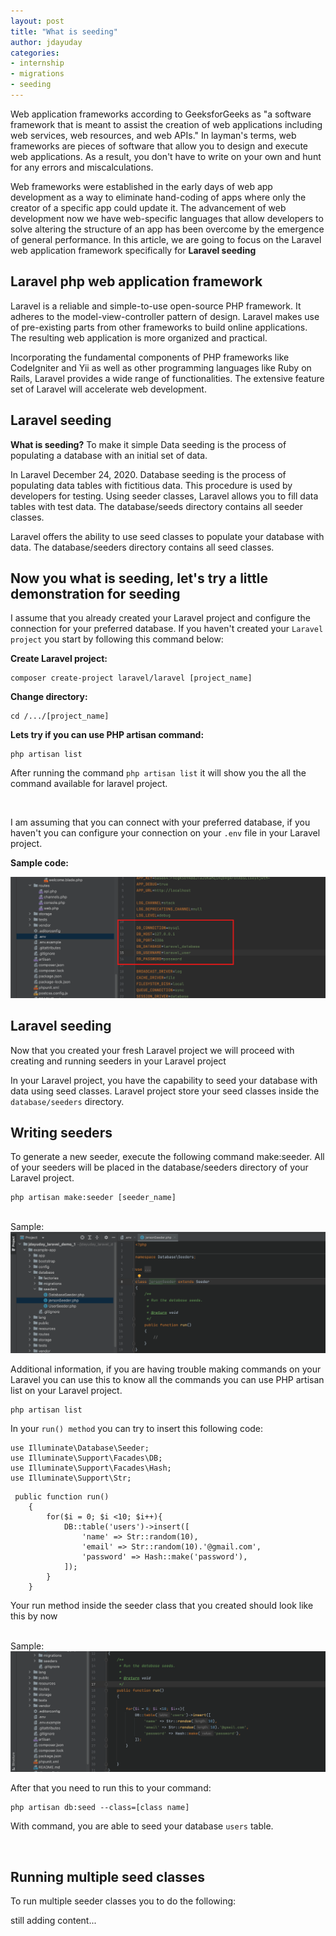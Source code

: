 ```yaml
---
layout: post
title: "What is seeding"
author: jdayuday
categories:
- internship
- migrations
- seeding
---
```


Web application frameworks  according to GeeksforGeeks as "a software framework that is meant to assist the creation of web applications including web services, web resources, and web APIs." In layman's terms, web frameworks are pieces of software that allow you to design and execute web applications. As a result, you don't have to write on your own and hunt for any errors and miscalculations.

Web frameworks were established in the early days of web app development as a way to eliminate hand-coding of apps where only the creator of a specific app could update it. The advancement of web development now we have web-specific languages that allow developers to solve altering the structure of an app has been overcome by the emergence of general performance. In this article, we are going to focus on the Laravel web application framework specifically for **Laravel seeding**

## Laravel php web application framework
Laravel is a reliable and simple-to-use open-source PHP framework. It adheres to the model-view-controller pattern of design. Laravel makes use of pre-existing parts from other frameworks to build online applications. The resulting web application is more organized and practical.

Incorporating the fundamental components of PHP frameworks like CodeIgniter and Yii as well as other programming languages like Ruby on Rails, Laravel provides a wide range of functionalities. The extensive feature set of Laravel will accelerate web development.

## Laravel seeding
**What is seeding?** To make it simple Data seeding is the process of populating a database with an initial set of data.

In Laravel December 24, 2020. Database seeding is the process of populating data tables with fictitious data. This procedure is used by developers for testing. Using seeder classes, Laravel allows you to fill data tables with test data. The database/seeds directory contains all seeder classes.

Laravel offers the ability to use seed classes to populate your database with data. The database/seeders directory contains all seed classes. 


## Now you what is seeding, let's try a little demonstration for seeding

I assume that you already created your Laravel project and configure the connection for your preferred database. If you haven't created your `Laravel project` you start by following this command below: 

**Create Laravel project:**

```
composer create-project laravel/laravel [project_name]
```

**Change directory:**

```
cd /.../[project_name]
```

**Lets try if you can use PHP artisan command:**

```
php artisan list
```

After running the command `php artisan list` it will show you the all the command available for laravel project.

<br>


I am assuming that you can connect with your preferred database, if you haven't you can configure your connection on your `.env` file in your Laravel project.

**Sample code:**

<img src="../assets/images/jdayuday_laravel_seed_1.png" alt="select branch">

<br>


## Laravel seeding 
Now that you created your fresh Laravel project we will proceed with creating and running seeders in your Laravel project

In your Laravel project, you have the capability to seed your database with data using seed classes. Laravel project store your seed classes inside the `database/seeders` directory. 

## Writing seeders
To generate a new seeder, execute the following command make:seeder. All of your seeders will be placed in the database/seeders directory of your Laravel project.

```
php artisan make:seeder [seeder_name]
```


<br>
Sample: 

<img src="../assets/images/jdayuday_laravel_seed_2.png" alt="select branch">



Additional information, if you are having trouble making commands on your Laravel you can use this to know all the commands you can use PHP artisan list on your Laravel project.

```
php artisan list
```

In your `run() method` you can try to insert this following code:

```
use Illuminate\Database\Seeder;
use Illuminate\Support\Facades\DB;
use Illuminate\Support\Facades\Hash;
use Illuminate\Support\Str;
```


```
 public function run()
    {
        for($i = 0; $i <10; $i++){
            DB::table('users')->insert([
                'name' => Str::random(10),
                'email' => Str::random(10).'@gmail.com',
                'password' => Hash::make('password'),
            ]);
        }
    }
```
Your run method inside the seeder class that you created should look like this by now

<br>
Sample: 

<img src="../assets/images/jdayuday_laravel_seed_3.png" alt="select branch">

After that you need to run this to your command:

```
php artisan db:seed --class=[class name]

```
With command, you are able to seed your database `users` table.


<br>

## Running multiple seed classes
To run multiple seeder classes you to do the following:


still adding content...





